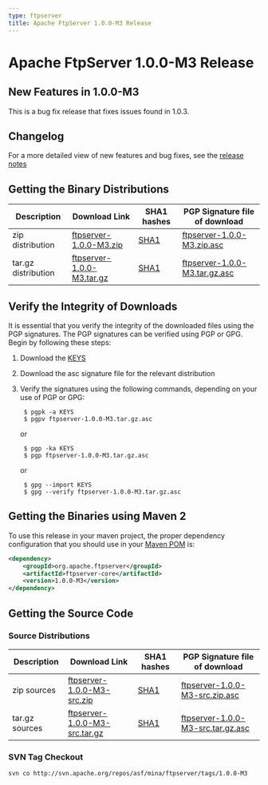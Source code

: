 ```yaml
---
type: ftpserver
title: Apache FtpServer 1.0.0-M3 Release
---
```


# Apache FtpServer 1.0.0-M3 Release

## New Features in 1.0.0-M3

This is a bug fix release that fixes issues found in 1.0.3.

## Changelog

For a more detailed view of new features and bug fixes, see the [release notes](https://issues.apache.org/jira/secure/ReleaseNote.jspa?projectId=10571&styleName=Html&version=12313104)

## Getting the Binary Distributions

| Description | Download Link | SHA1 hashes  | PGP Signature file of download |
|---|---|---|---|
| zip distribution | [ftpserver-1.0.0-M3.zip](https://archive.apache.org/dist/mina/ftpserver/1.0.0-M3/ftpserver-1.0.0-M3.zip) | [SHA1](https://archive.apache.org/dist/mina/ftpserver/1.0.0-M3/ftpserver-1.0.0-M3.zip.sha1) | [ftpserver-1.0.0-M3.zip.asc](https://archive.apache.org/dist/mina/ftpserver/1.0.0-M3/ftpserver-1.0.0-M3.zip.asc) |
| tar.gz distribution | [ftpserver-1.0.0-M3.tar.gz](https://archive.apache.org/dist/mina/ftpserver/1.0.0-M3/ftpserver-1.0.0-M3.tar.gz) | [SHA1](https://archive.apache.org/dist/mina/ftpserver/1.0.0-M3/ftpserver-1.0.0-M3.tar.gz.sha1) | [ftpserver-1.0.0-M3.tar.gz.asc](https://archive.apache.org/dist/mina/ftpserver/1.0.0-M3/ftpserver-1.0.0-M3.tar.gz.asc) | 

## Verify the Integrity of Downloads

It is essential that you verify the integrity of the downloaded files using the PGP signatures. The PGP signatures can be verified using PGP or GPG. Begin by following these steps:

1. Download the [KEYS](https://downloads.apache.org/mina/KEYS)
2. Download the asc signature file for the relevant distribution
3. Verify the signatures using the following commands, depending on your use of PGP or GPG:

        $ pgpk -a KEYS
        $ pgpv ftpserver-1.0.0-M3.tar.gz.asc

    or 

        $ pgp -ka KEYS
        $ pgp ftpserver-1.0.0-M3.tar.gz.asc

    or

        $ gpg --import KEYS
        $ gpg --verify ftpserver-1.0.0-M3.tar.gz.asc

## Getting the Binaries using Maven 2

To use this release in your maven project, the proper dependency configuration that you should use in your [Maven POM](http://maven.apache.org/guides/introduction/introduction-to-the-pom.html) is:

```xml
<dependency>
    <groupId>org.apache.ftpserver</groupId>
    <artifactId>ftpserver-core</artifactId>
    <version>1.0.0-M3</version>
</dependency>
```

## Getting the Source Code

### Source Distributions

| Description | Download Link | SHA1 hashes  | PGP Signature file of download |
|---|---|---|---|
| zip sources | [ftpserver-1.0.0-M3-src.zip](https://archive.apache.org/dist/mina/ftpserver/1.0.0-M3/ftpserver-1.0.0-M3-src.zip) | [SHA1](https://archive.apache.org/dist/mina/ftpserver/1.0.0-M3/ftpserver-1.0.0-M3-src.zip.sha1)| [ftpserver-1.0.0-M3-src.zip.asc](https://archive.apache.org/dist/mina/ftpserver/1.0.0-M3/ftpserver-1.0.0-M3-src.zip.asc) |
| tar.gz sources | [ftpserver-1.0.0-M3-src.tar.gz](https://archive.apache.org/dist/mina/ftpserver/1.0.0-M3/ftpserver-1.0.0-M3-src.tar.gz) | [SHA1](https://archive.apache.org/dist/mina/ftpserver/1.0.0-M3/ftpserver-1.0.0-M3-src.tar.gz.sha1) | [ftpserver-1.0.0-M3-src.tar.gz.asc](https://archive.apache.org/dist/mina/ftpserver/1.0.0-M3/ftpserver-1.0.0-M3-src.tar.gz.asc) |

### SVN Tag Checkout

    svn co http://svn.apache.org/repos/asf/mina/ftpserver/tags/1.0.0-M3
